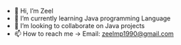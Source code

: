 - 👋 Hi, I’m Zeel
- 🌱 I’m currently learning Java programming Language 
- 💞️ I’m looking to collaborate on Java projects
- 📫 How to reach me -> Email: zeelmp1990@gmail.com



